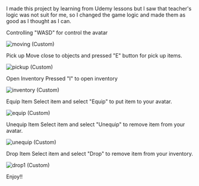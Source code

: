 I made this project by learning from Udemy lessons but I saw that teacher's logic was not suit for me, so I changed the game logic and made them as good as I thought as I can.

Controlling
"WASD" for control the avatar

![moving (Custom)](https://github.com/user-attachments/assets/05a16864-8607-4c72-adf1-733559c13aba)


Pick up
Move close to objects and pressed "E" button for pick up items.

![pickup (Custom)](https://github.com/user-attachments/assets/c803ec36-b571-4fbb-bbb5-cbe38a4bf637)


Open Inventory
Pressed "I" to open inventory

![inventory (Custom)](https://github.com/user-attachments/assets/7109594e-f4ad-4382-9625-5eb1f8fa0af9)


Equip Item
Select item and select "Equip" to put item to your avatar.

![equip (Custom)](https://github.com/user-attachments/assets/105fbdfa-a057-4e73-8db8-d7f688142482)


Unequip Item
Select item and select "Unequip" to remove item from your avatar.

![unequip (Custom)](https://github.com/user-attachments/assets/9f5c7a9c-884c-4ed1-adfb-92adda4c7aeb)


Drop Item
Select item and select "Drop" to remove item from your inventory.

![drop1 (Custom)](https://github.com/user-attachments/assets/587a71ec-3b41-40b0-9da8-099935102ce4)


Enjoy!!
